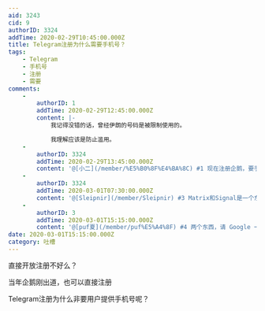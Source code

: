 ```yaml
---
aid: 3243
cid: 9
authorID: 3324
addTime: 2020-02-29T10:45:00.000Z
title: Telegram注册为什么需要手机号？
tags:
    - Telegram
    - 手机号
    - 注册
    - 需要
comments:
    -
        authorID: 1
        addTime: 2020-02-29T12:45:00.000Z
        content: |-
            我记得没错的话，曾经伊朗的号码是被限制使用的。

            我理解应该是防止滥用。
    -
        authorID: 3324
        addTime: 2020-02-29T13:45:00.000Z
        content: '@[小二](/member/%E5%B0%8F%E4%BA%8C) #1 现在注册企鹅，要手机号，也是为了防止滥用？'
    -
        authorID: 3324
        addTime: 2020-03-01T07:30:00.000Z
        content: '@[Sleipnir](/member/Sleipnir) #3 Matrix和Signal是一个东西？'
    -
        authorID: 3
        addTime: 2020-03-01T15:15:00.000Z
        content: '@[puf夏](/member/puf%E5%A4%8F) #4 两个东西，请 Google 一下了解。'
date: 2020-03-01T15:15:00.000Z
category: 吐槽
---
```


直接开放注册不好么？

当年企鹅刚出道，也可以直接注册

Telegram注册为什么非要用户提供手机号呢？
